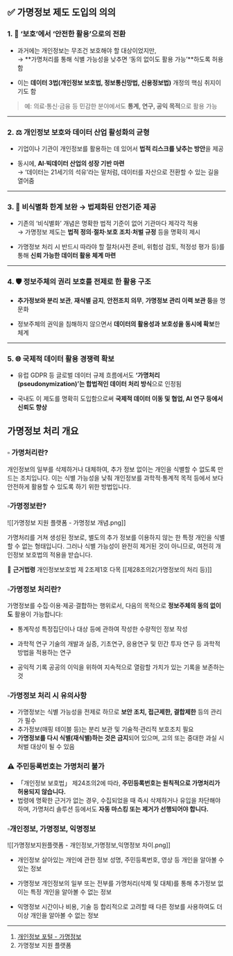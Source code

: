 
## ✅ 가명정보 제도 도입의 의의

### 1. 🔄 **‘보호’에서 ‘안전한 활용’으로의 전환**

- 과거에는 개인정보는 무조건 보호해야 할 대상이었지만,  
    → **가명처리를 통해 식별 가능성을 낮추면 ‘동의 없이도 활용 가능’**하도록 허용함
    
- 이는 **데이터 3법(개인정보 보호법, 정보통신망법, 신용정보법)** 개정의 핵심 취지이기도 함
    

> 예: 의료·통신·금융 등 민감한 분야에서도 **통계, 연구, 공익 목적**으로 활용 가능

---

### 2. ⚖️ **개인정보 보호와 데이터 산업 활성화의 균형**

- 기업이나 기관이 개인정보를 활용하는 데 있어서 **법적 리스크를 낮추는 방안**을 제공
    
- 동시에, **AI·빅데이터 산업의 성장 기반 마련**  
    → ‘데이터는 21세기의 석유’라는 말처럼, 데이터를 자산으로 전환할 수 있는 길을 열어줌
    

---

### 3. 🧠 **비식별화 한계 보완 → 법제화된 안전기준 제공**

- 기존의 ‘비식별화’ 개념은 명확한 법적 기준이 없어 기관마다 제각각 적용  
    → 가명정보 제도는 **법적 정의·절차·보호 조치·처벌 규정** 등을 명확히 제시
    
- 가명정보 처리 시 반드시 따라야 할 절차(사전 준비, 위험성 검토, 적정성 평가 등)를 통해 **신뢰 가능한 데이터 활용 체계 마련**
    

---

### 4. 🛡️ **정보주체의 권리 보호를 전제로 한 활용 구조**

- **추가정보와 분리 보관**, **재식별 금지**, **안전조치 의무**, **가명정보 관리 이력 보관 등**을 명문화
    
- 정보주체의 권익을 침해하지 않으면서 **데이터의 활용성과 보호성을 동시에 확보**한 체계
    

---

### 5. 🌐 **국제적 데이터 활용 경쟁력 확보**

- 유럽 GDPR 등 글로벌 데이터 규제 흐름에서도 **‘가명처리(pseudonymization)’는 합법적인 데이터 처리 방식**으로 인정됨
    
- 국내도 이 제도를 명확히 도입함으로써 **국제적 데이터 이동 및 협업, AI 연구 등에서 신뢰도 향상**


## 가명정보 처리 개요


### ▫️ 가명처리란?
개인정보의 일부를 삭제하거나 대체하여, 추가 정보 없이는 개인을 식별할 수 없도록 만드는 조치입니다. 이는 식별 가능성을 낮춰 개인정보를 과학적·통계적 목적 등에서 보다 안전하게 활용할 수 있도록 하기 위한 방법입니다.

### ▫️가명정보란?

![[가명정보 지원 플랫폼 - 가명정보 개념.png]]

가명처리를 거쳐 생성된 정보로, 별도의 추가 정보를 이용하지 않는 한 특정 개인을 식별할 수 없는 형태입니다. 그러나 식별 가능성이 완전히 제거된 것이 아니므로, 여전히 개인정보 보호법의 적용을 받습니다.

 📖 **근거법령**
개인정보보호법 제 2조제1호 다목
[[제28조의2(가명정보의 처리 등)]]

### ▫️가명정보 처리란?

가명정보를 수집·이용·제공·결합하는 행위로서, 다음의 목적으로 **정보주체의 동의 없이도** 활용이 가능합니다:


- 통계작성 
	특정집단이나 대상 등에 관하여 작성한 수량적인 정보 작성

- 과학적 연구 
	기술의 개발과 실증, 기초연구, 응용연구 및 민간 투자 연구 등 과학적 방법을 적용하는 연구

- 공익적 기록 
	공공의 이익을 위하여 지속적으로 열람할 가치가 있는 기록을 보존하는 것

### ▫️가명정보 처리 시 유의사항

- 가명정보는 식별 가능성을 전제로 하므로 **보안 조치, 접근제한, 결합제한** 등의 관리가 필수
- 추가정보(매핑 테이블 등)는 분리 보관 및 기술적·관리적 보호조치 필요
- **가명정보를 다시 식별(재식별)하는 것은 금지**되어 있으며, 고의 또는 중대한 과실 시 처벌 대상이 될 수 있음


### ⚠️ 주민등록번호는 가명처리 불가

- 「개인정보 보호법」 제24조의2에 따라, **주민등록번호는 원칙적으로 가명처리가 허용되지 않습니다.**
- 법령에 명확한 근거가 없는 경우, 수집되었을 때 즉시 삭제하거나 유입을 차단해야 하며, 가명처리 솔루션 등에서도 **자동 마스킹 또는 제거가 선행되어야 합니다.**

### ▫️개인정보, 가명정보, 익명정보

![[가명정보지원플랫폼 - 개인정보,가명정보,익명정보 차이.png]]


- 개인정보
	살아있는 개인에 관한 정보
	성명, 주민등록번호, 영상 등 개인을 알아볼 수 있는 정보

- 가명정보
	개인정보의 일부 또는 전부를 가명처리(삭제 및 대체)를 통해 추가정보 없이는 특정 개인을 알아볼 수 없는 정보

- 익명정보
	시간이나 비용, 기술 등 합리적으로 고려할 때 다른 정보를 사용하여도 더 이상 개인을 알아볼 수 없는 정보




---

1) [개인정보 포털 - 가명정보](https://www.privacy.go.kr/front/contents/cntntsView.do?contsNo=14)
2) 가명정보 지원 플랫폼 